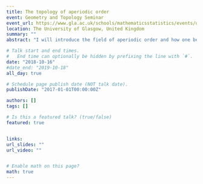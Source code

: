 ```yaml
---
title: The topology of aperiodic order
event: Geometry and Topology Seminar
event_url: https://www.gla.ac.uk/schools/mathematicsstatistics/events/details/?id=10183
location: The University of Glasgow, United Kingdom
summary: ""
abstract: "I will introduce the field of aperiodic order and how one begins to study it via topology. Aperiodic order concerns infinite, idealised patterns which have a rich system of partial symmetries between finite patches (that is, they are highly repetitive) but nonetheless lack global translational symmetry. One natural way of studying such a structure is to pass to a moduli space of associated patterns, often called the tiling space. I will explain how one defines this space, its basic properties and what one can typically say about its topological invariants, such as its Cech cohomology. I will also describe recent work with John Hunton (Durham University) which places more emphasis on rotational aspects, in addition to the more commonly studied translational structure. These techniques produce a new topological invariant for these patterns coming from shape theory, the counterpart to homotopy theory designed for dealing with pathological kinds of spaces. In the periodic setting this invariant corresponds to the classical space group of symmetries of the pattern. For certain classes of aperiodic patterns this invariant factors onto an aperiodic extension of the space group used by crystallographers, although it appears to contain further information."

# Talk start and end times.
#   End time can optionally be hidden by prefixing the line with `#`.
date: "2018-10-16"
#date_end: "2019-10-18"
all_day: true

# Schedule page publish date (NOT talk date).
publishDate: "2017-01-01T00:00:00Z"

authors: []
tags: []

# Is this a featured talk? (true/false)
featured: true


links:
url_slides: ""
url_video: ""


# Enable math on this page?
math: true
---
```


